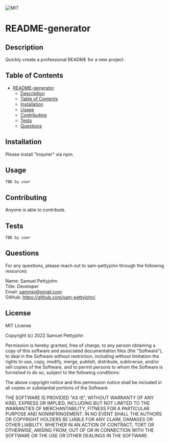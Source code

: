 ![MIT](https://img.shields.io/badge/License-MIT-blue)
# README-generator

## Description

Quickly create a professional README for a new project.

## Table of Contents

- [README-generator](#readme-generator)
  - [Description](#description)
  - [Table of Contents](#table-of-contents)
  - [Installation](#installation)
  - [Usage](#usage)
  - [Contributing](#contributing)
  - [Tests](#tests)
  - [Questions](#questions)

## Installation

Please install "Inquirer" via npm.

## Usage

`TBD by user`

## Contributing

Anyone is able to contribute.
    
## Tests

`TBD by user`

## Questions

For any questions, please reach out to sam-pettyjohn through the following resources:

Name: Samuel Pettyjohn <br>
Title: Developer <br>
Email: <sammpj@gmail.com> <br>
GitHub: <https://github.com/sam-pettyjohn/> <br>

## License


MIT License

Copyright (c) 2022 Samuel Pettyjohn
            
Permission is hereby granted, free of charge, to any person obtaining a copy
of this software and associated documentation files (the "Software"), to deal
in the Software without restriction, including without limitation the rights
to use, copy, modify, merge, publish, distribute, sublicense, and/or sell
copies of the Software, and to permit persons to whom the Software is
furnished to do so, subject to the following conditions:
            
The above copyright notice and this permission notice shall be included in all
copies or substantial portions of the Software.
            
THE SOFTWARE IS PROVIDED "AS IS", WITHOUT WARRANTY OF ANY KIND, EXPRESS OR
IMPLIED, INCLUDING BUT NOT LIMITED TO THE WARRANTIES OF MERCHANTABILITY,
FITNESS FOR A PARTICULAR PURPOSE AND NONINFRINGEMENT. IN NO EVENT SHALL THE
AUTHORS OR COPYRIGHT HOLDERS BE LIABLE FOR ANY CLAIM, DAMAGES OR OTHER
LIABILITY, WHETHER IN AN ACTION OF CONTRACT, TORT OR OTHERWISE, ARISING FROM,
OUT OF OR IN CONNECTION WITH THE SOFTWARE OR THE USE OR OTHER DEALINGS IN THE
SOFTWARE. 
